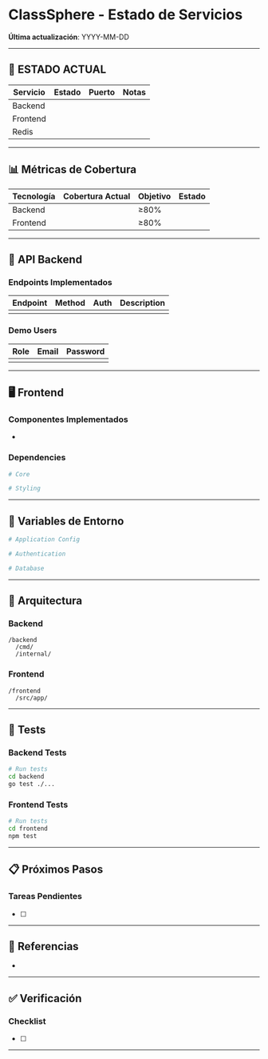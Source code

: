 # ClassSphere - Estado de Servicios

**Última actualización**: YYYY-MM-DD

---

## 🎯 ESTADO ACTUAL

| Servicio | Estado | Puerto | Notas |
|----------|--------|--------|-------|
| Backend | | | |
| Frontend | | | |
| Redis | | | |

---

## 📊 Métricas de Cobertura

| Tecnología | Cobertura Actual | Objetivo | Estado |
|------------|------------------|----------|--------|
| Backend | | ≥80% | |
| Frontend | | ≥80% | |

---

## 🔌 API Backend

### Endpoints Implementados

| Endpoint | Method | Auth | Description |
|----------|--------|------|-------------|
| | | | |

### Demo Users

| Role | Email | Password |
|------|-------|----------|
| | | |

---

## 🖥️ Frontend

### Componentes Implementados

- 

### Dependencies

```bash
# Core

# Styling

```

---

## 🔧 Variables de Entorno

```bash
# Application Config

# Authentication

# Database

```

---

## 🧩 Arquitectura

### Backend

```
/backend
  /cmd/
  /internal/
```

### Frontend

```
/frontend
  /src/app/
```

---

## 🧪 Tests

### Backend Tests

```bash
# Run tests
cd backend
go test ./...
```

### Frontend Tests

```bash
# Run tests
cd frontend
npm test
```

---

## 📋 Próximos Pasos

### Tareas Pendientes

- [ ] 

---

## 📎 Referencias

- 

---

## ✅ Verificación

### Checklist

- [ ] 

---
